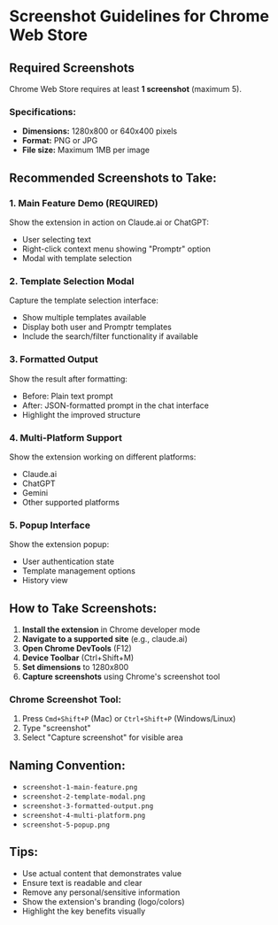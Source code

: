 # Screenshot Guidelines for Chrome Web Store

## Required Screenshots

Chrome Web Store requires at least **1 screenshot** (maximum 5).

### Specifications:
- **Dimensions:** 1280x800 or 640x400 pixels
- **Format:** PNG or JPG
- **File size:** Maximum 1MB per image

## Recommended Screenshots to Take:

### 1. **Main Feature Demo** (REQUIRED)
Show the extension in action on Claude.ai or ChatGPT:
- User selecting text
- Right-click context menu showing "Promptr" option
- Modal with template selection

### 2. **Template Selection Modal**
Capture the template selection interface:
- Show multiple templates available
- Display both user and Promptr templates
- Include the search/filter functionality if available

### 3. **Formatted Output**
Show the result after formatting:
- Before: Plain text prompt
- After: JSON-formatted prompt in the chat interface
- Highlight the improved structure

### 4. **Multi-Platform Support**
Show the extension working on different platforms:
- Claude.ai
- ChatGPT
- Gemini
- Other supported platforms

### 5. **Popup Interface**
Show the extension popup:
- User authentication state
- Template management options
- History view

## How to Take Screenshots:

1. **Install the extension** in Chrome developer mode
2. **Navigate to a supported site** (e.g., claude.ai)
3. **Open Chrome DevTools** (F12)
4. **Device Toolbar** (Ctrl+Shift+M)
5. **Set dimensions** to 1280x800
6. **Capture screenshots** using Chrome's screenshot tool

### Chrome Screenshot Tool:
1. Press `Cmd+Shift+P` (Mac) or `Ctrl+Shift+P` (Windows/Linux)
2. Type "screenshot"
3. Select "Capture screenshot" for visible area

## Naming Convention:
- `screenshot-1-main-feature.png`
- `screenshot-2-template-modal.png`
- `screenshot-3-formatted-output.png`
- `screenshot-4-multi-platform.png`
- `screenshot-5-popup.png`

## Tips:
- Use actual content that demonstrates value
- Ensure text is readable and clear
- Remove any personal/sensitive information
- Show the extension's branding (logo/colors)
- Highlight the key benefits visually